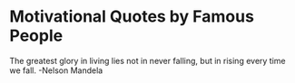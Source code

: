 # Motivational Quotes by Famous People

The greatest glory in living lies not in never falling, but in rising every time we fall. -Nelson Mandela
